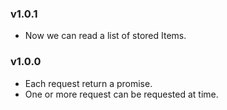 
### v1.0.1

- Now we can read a list of stored Items.

### v1.0.0

- Each request return a promise.
- One or more request can be requested at time.
